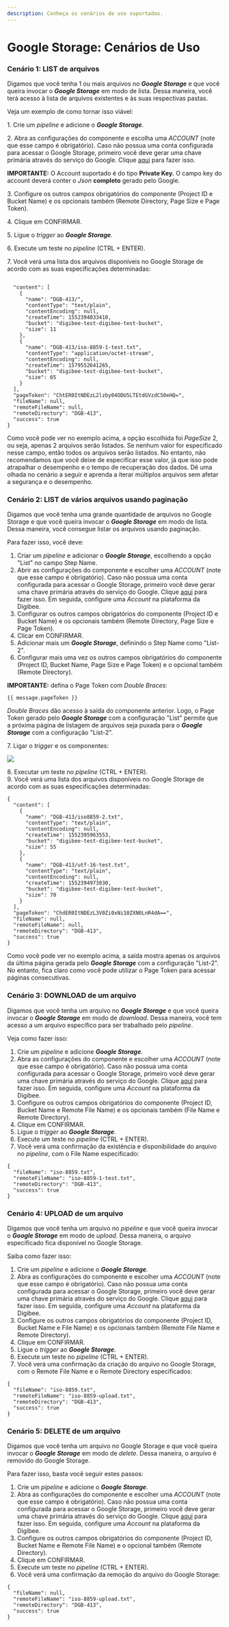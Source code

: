 ```yaml
---
description: Conheça os cenários de uso suportados.
---
```


# Google Storage: Cenários de Uso

### Cenário 1: LIST de arquivos <a href="#cenrio-1-list-de-arquivos" id="cenrio-1-list-de-arquivos"></a>

Digamos que você tenha 1 ou mais arquivos no _**Google Storage**_ e que você queira invocar o _**Google Storage**_ em modo de lista. Dessa maneira, você terá acesso à lista de arquivos existentes e às suas respectivas pastas.

Veja um exemplo de como tornar isso viável:

1\. Crie um _pipeline_ e adicione o _**Google Storage**_.

2\. Abra as configurações do componente e escolha uma _ACCOUNT_ (note que esse campo é obrigatório). Caso não possua uma conta configurada para acessar o Google Storage, primeiro você deve gerar uma chave primária através do serviço do Google. Clique [aqui](https://cloud.google.com/iam/docs/creating-managing-service-account-keys?hl=pt-br) para fazer isso.

**IMPORTANTE:** O Account suportado é do tipo **Private Key.** O campo key do account deverá conter o _Json_ **completo** gerado pelo Google.

3\. Configure os outros campos obrigatórios do componente (Project ID e Bucket Name) e os opcionais também (Remote Directory, Page Size e Page Token).

4\. Clique em CONFIRMAR.

5\. Ligue o _trigger_ ao _**Google Storage**_.

6\. Execute um teste no _pipeline_ (CTRL + ENTER).

7\. Você verá uma lista dos arquivos disponíveis no Google Storage de acordo com as suas especificações determinadas:

```

  "content": [
    {
      "name": "DGB-413/",
      "contentType": "text/plain",
      "contentEncoding": null,
      "createTime": 1552394033410,
      "bucket": "digibee-test-digibee-test-bucket",
      "size": 11
    },
    {
      "name": "DGB-413/iso-8859-1-test.txt",
      "contentType": "application/octet-stream",
      "contentEncoding": null,
      "createTime": 1579552641265,
      "bucket": "digibee-test-digibee-test-bucket",
      "size": 65
    }
  ],
  "pageToken": "ChtER0ItNDEzL2lzby04ODU5LTEtdGVzdC50eHQ=",
  "fileName": null,
  "remoteFileName": null,
  "remoteDirectory": "DGB-413",
  "success": true
}
```

Como você pode ver no exemplo acima, a opção escolhida foi _PageSize_ 2, ou seja, apenas 2 arquivos serão listados. Se nenhum valor for especificado nesse campo, então todos os arquivos serão listados. No entanto, não recomendamos que você deixe de especificar esse valor, já que isso pode atrapalhar o desempenho e o tempo de recuperação dos dados. Dê uma olhada no cenário a seguir e aprenda a iterar múltiplos arquivos sem afetar a segurança e o desempenho.

### &#x20;Cenário 2: LIST de vários arquivos usando paginação <a href="#cenrio-2-list-de-vrios-arquivos-usando-paginao" id="cenrio-2-list-de-vrios-arquivos-usando-paginao"></a>

Digamos que você tenha uma grande quantidade de arquivos no Google Storage e que você queira invocar o _**Google Storage**_ em modo de lista. Dessa maneira, você consegue listar os arquivos usando paginação.

Para fazer isso, você deve:

1. Criar um _pipeline_ e adicionar o _**Google Storage**_, escolhendo a opção "List" no campo Step Name.
2. Abrir as configurações do componente e escolher uma _ACCOUNT_ (note que esse campo é obrigatório). Caso não possua uma conta configurada para acessar o Google Storage, primeiro você deve gerar uma chave primária através do serviço do Google. Clique [aqui](https://cloud.google.com/iam/docs/creating-managing-service-account-keys?hl=pt-br) para fazer isso. Em seguida, configure uma _Account_ na plataforma da Digibee.
3. Configurar os outros campos obrigatórios do componente (Project ID e Bucket Name) e os opcionais também (Remote Directory, Page Size e Page Token).
4. Clicar em CONFIRMAR.
5. Adicionar mais um _**Google Storage**_, definindo o Step Name como "List-2".
6. Configurar mais uma vez os outros campos obrigatórios do componente (Project ID, Bucket Name, Page Size e Page Token) e o opcional também (Remote Directory).

**IMPORTANTE:** defina o Page Token com _Double Braces_:

```
{{ message.pageToken }}
```

_Double Braces_ dão acesso à saída do componente anterior. Logo, o Page Token gerado pelo _**Google Storage**_ com a configuração "List" permite que a próxima página de listagem de arquivos seja puxada para o _**Google Storage**_ com a configuração "List-2".

7\. Ligar o _trigger_ e os componentes:

![](https://i.imgur.com/XsPSLxD.png)



8\. Executar um teste no _pipeline_ (CTRL + ENTER).\
9\. Você verá uma lista dos arquivos disponíveis no Google Storage de acordo com as suas especificações determinadas:

```
{
  "content": [
    {
      "name": "DGB-413/iso8859-2.txt",
      "contentType": "text/plain",
      "contentEncoding": null,
      "createTime": 1552395963553,
      "bucket": "digibee-test-digibee-test-bucket",
      "size": 55
    },
    {
      "name": "DGB-413/utf-16-test.txt",
      "contentType": "text/plain",
      "contentEncoding": null,
      "createTime": 1552394973030,
      "bucket": "digibee-test-digibee-test-bucket",
      "size": 70
    }
  ],
  "pageToken": "ChdER0ItNDEzL3V0Zi0xNi10ZXN0LnR4dA==",
  "fileName": null,
  "remoteFileName": null,
  "remoteDirectory": "DGB-413",
  "success": true
}

```

Como você pode ver no exemplo acima, a saída mostra apenas os arquivos da última página gerada pelo _**Google Storage**_ com a configuração "List-2". No entanto, fica claro como você pode utilizar o Page Token para acessar páginas consecutivas.

### Cenário 3: DOWNLOAD de um arquivo <a href="#cenrio-3-download-de-um-arquivo" id="cenrio-3-download-de-um-arquivo"></a>

Digamos que você tenha um arquivo no _**Google Storage**_ e que você queira invocar o _**Google Storage**_ em modo de _download_. Dessa maneira, você tem acesso a um arquivo específico para ser trabalhado pelo _pipeline_.

Veja como fazer isso:

1. Crie um _pipeline_ e adicione _**Google Storage**_.
2. Abra as configurações do componente e escolher uma _ACCOUNT_ (note que esse campo é obrigatório). Caso não possua uma conta configurada para acessar o Google Storage, primeiro você deve gerar uma chave primária através do serviço do Google. Clique [aqui](https://cloud.google.com/iam/docs/creating-managing-service-account-keys?hl=pt-br) para fazer isso. Em seguida, configure uma _Account_ na plataforma da Digibee.
3. Configure os outros campos obrigatórios do componente (Project ID, Bucket Name e Remote File Name) e os opcionais também (File Name e Remote Directory).
4. Clique em CONFIRMAR.
5. Ligue o _trigger_ ao _**Google Storage**_.
6. Execute um teste no _pipeline_ (CTRL + ENTER).
7. Você verá uma confirmação da existência e disponibilidade do arquivo no _pipeline_, com o File Name especificado:

```
{
  "fileName": "iso-8859.txt",
  "remoteFileName": "iso-8859-1-test.txt",
  "remoteDirectory": "DGB-413",
  "success": true
}
```

### &#x20;Cenário 4: UPLOAD de um arquivo <a href="#cenrio-4-upload-de-um-arquivo" id="cenrio-4-upload-de-um-arquivo"></a>

Digamos que você tenha um arquivo no _pipeline_ e que você queira invocar o _**Google Storage**_ em modo de _upload_. Dessa maneira, o arquivo especificado fica disponível no Google Storage.

Saiba como fazer isso:

1. Crie um _pipeline_ e adicione o _**Google Storage**_.
2. Abra as configurações do componente e escolher uma _ACCOUNT_ (note que esse campo é obrigatório). Caso não possua uma conta configurada para acessar o Google Storage, primeiro você deve gerar uma chave primária através do serviço do Google. Clique [aqui](https://cloud.google.com/iam/docs/creating-managing-service-account-keys?hl=pt-br) para fazer isso. Em seguida, configure uma _Account_ na plataforma da Digibee.
3. Configure os outros campos obrigatórios do componente (Project ID, Bucket Name e File Name) e os opcionais também (Remote File Name e Remote Directory).
4. Clique em CONFIRMAR.
5. Ligue o _trigger_ ao _**Google Storage**_.
6. Execute um teste no _pipeline_ (CTRL + ENTER).
7. Você verá uma confirmação da criação do arquivo no Google Storage, com o Remote File Name e o Remote Directory especificados:

```
{
  "fileName": "iso-8859.txt",
  "remoteFileName": "iso-8859-upload.txt",
  "remoteDirectory": "DGB-413",
  "success": true
}

```

### &#x20;Cenário 5: DELETE de um arquivo <a href="#cenrio-5-delete-de-um-arquivo" id="cenrio-5-delete-de-um-arquivo"></a>

Digamos que você tenha um arquivo no Google Storage e que você queira invocar o _**Google Storage**_ em modo de _delete_. Dessa maneira, o arquivo é removido do Google Storage.

Para fazer isso, basta você seguir estes passos:

1. Crie um _pipeline_ e adicione o _**Google Storage**_.
2. Abra as configurações do componente e escolher uma _ACCOUNT_ (note que esse campo é obrigatório). Caso não possua uma conta configurada para acessar o Google Storage, primeiro você deve gerar uma chave primária através do serviço do Google. Clique [aqui](https://cloud.google.com/iam/docs/creating-managing-service-account-keys?hl=pt-br) para fazer isso. Em seguida, configure uma _Account_ na plataforma da Digibee.
3. Configure os outros campos obrigatórios do componente (Project ID, Bucket Name e Remote File Name) e o opcional também (Remote Directory).
4. Clique em CONFIRMAR.
5. Execute um teste no _pipeline_ (CTRL + ENTER).
6. Você verá uma confirmação da remoção do arquivo do Google Storage:

```
{
  "fileName": null,
  "remoteFileName": "iso-8859-upload.txt",
  "remoteDirectory": "DGB-413",
  "success": true
}
```
